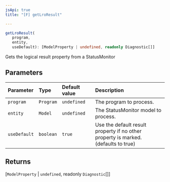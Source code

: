 ```yaml
---
jsApi: true
title: "[F] getLroResult"

---
```

```ts
getLroResult(
   program, 
   entity, 
   useDefault): [ModelProperty | undefined, readonly Diagnostic[]]
```

Gets the logical result property from a StatusMonitor

## Parameters

| Parameter | Type | Default value | Description |
| :------ | :------ | :------ | :------ |
| `program` | `Program` | `undefined` | The program to process. |
| `entity` | `Model` | `undefined` | The StatusMonitor model to process. |
| `useDefault` | `boolean` | `true` | Use the default result property if no other<br />property is marked. (defaults to true) |

## Returns

[`ModelProperty` \| `undefined`, readonly `Diagnostic`[]]
